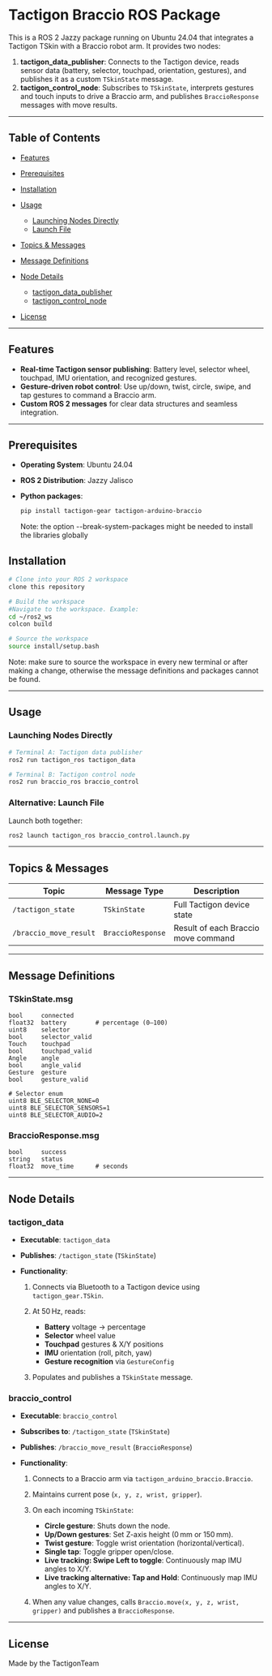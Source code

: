 # Tactigon Braccio ROS Package

This is a ROS 2 Jazzy package running on Ubuntu 24.04 that integrates a Tactigon TSkin with a Braccio robot arm. It provides two nodes:

1. **tactigon\_data\_publisher**: Connects to the Tactigon device, reads sensor data (battery, selector, touchpad, orientation, gestures), and publishes it as a custom `TSkinState` message.
2. **tactigon\_control\_node**: Subscribes to `TSkinState`, interprets gestures and touch inputs to drive a Braccio arm, and publishes `BraccioResponse` messages with move results.

---

## Table of Contents

* [Features](#features)
* [Prerequisites](#prerequisites)
* [Installation](#installation)
* [Usage](#usage)

  * [Launching Nodes Directly](#launching-nodes-directly)
  * [Launch File](#alternative-launch-file)
* [Topics & Messages](#topics--messages)
* [Message Definitions](#message-definitions)
* [Node Details](#node-details)

  * [tactigon\_data\_publisher](#tactigon_data_publisher)
  * [tactigon\_control\_node](#tactigon_control_node)
* [License](#license)

---

## Features

* **Real-time Tactigon sensor publishing**: Battery level, selector wheel, touchpad, IMU orientation, and recognized gestures.
* **Gesture-driven robot control**: Use up/down, twist, circle, swipe, and tap gestures to command a Braccio arm.
* **Custom ROS 2 messages** for clear data structures and seamless integration.

---

## Prerequisites

* **Operating System**: Ubuntu 24.04
* **ROS 2 Distribution**: Jazzy Jalisco
* **Python packages**:

  ```bash
  pip install tactigon-gear tactigon-arduino-braccio
  ```
  Note: the option --break-system-packages might be needed to install the libraries globally


## Installation

```bash
# Clone into your ROS 2 workspace
clone this repository

# Build the workspace
#Navigate to the workspace. Example:
cd ~/ros2_ws
colcon build 

# Source the workspace
source install/setup.bash
```
Note: make sure to source the workspace in every new terminal or after making a change, otherwise the message definitions and packages cannot be found.


---

## Usage

### Launching Nodes Directly

```bash
# Terminal A: Tactigon data publisher
ros2 run tactigon_ros tactigon_data

# Terminal B: Tactigon control node
ros2 run braccio_ros braccio_control
```

### Alternative: Launch File


Launch both together:

```bash
ros2 launch tactigon_ros braccio_control.launch.py
```

---

## Topics & Messages

| Topic                  | Message Type      | Description                         |
| ---------------------- | ----------------- | ----------------------------------- |
| `/tactigon_state`      | `TSkinState`      | Full Tactigon device state          |
| `/braccio_move_result` | `BraccioResponse` | Result of each Braccio move command |

---

## Message Definitions

### TSkinState.msg

```ros
bool     connected
float32  battery        # percentage (0–100)
uint8    selector
bool     selector_valid
Touch    touchpad
bool     touchpad_valid
Angle    angle
bool     angle_valid
Gesture  gesture
bool     gesture_valid

# Selector enum
uint8 BLE_SELECTOR_NONE=0
uint8 BLE_SELECTOR_SENSORS=1
uint8 BLE_SELECTOR_AUDIO=2
```

### BraccioResponse.msg

```ros
bool     success
string   status
float32  move_time      # seconds
```

---

## Node Details

### tactigon\_data

* **Executable**: `tactigon_data`
* **Publishes**: `/tactigon_state` (`TSkinState`)
* **Functionality**:

  1. Connects via Bluetooth to a Tactigon device using `tactigon_gear.TSkin`.
  2. At 50 Hz, reads:

     * **Battery** voltage → percentage
     * **Selector** wheel value
     * **Touchpad** gestures & X/Y positions
     * **IMU** orientation (roll, pitch, yaw)
     * **Gesture recognition** via `GestureConfig`
  3. Populates and publishes a `TSkinState` message.

### braccio\_control

* **Executable**: `braccio_control`
* **Subscribes to**: `/tactigon_state` (`TSkinState`)
* **Publishes**: `/braccio_move_result` (`BraccioResponse`)
* **Functionality**:

  1. Connects to a Braccio arm via `tactigon_arduino_braccio.Braccio`.
  2. Maintains current pose (`x, y, z, wrist, gripper`).
  3. On each incoming `TSkinState`:

     * **Circle gesture**: Shuts down the node.
     * **Up/Down gestures**: Set Z-axis height (0 mm or 150 mm).
     * **Twist gesture**: Toggle wrist orientation (horizontal/vertical).
     * **Single tap**: Toggle gripper open/close.
     * **Live tracking: Swipe Left to toggle**: Continuously map IMU angles to X/Y.
     * **Live tracking alternative: Tap and Hold**: Continuously map IMU angles to X/Y.
  4. When any value changes, calls `Braccio.move(x, y, z, wrist, gripper)` and publishes a `BraccioResponse`.

---

## License

Made by the TactigonTeam
